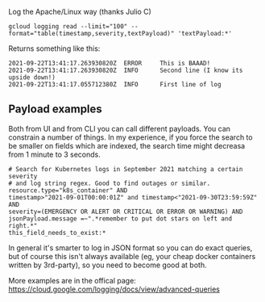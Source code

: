 
Log the Apache/Linux way (thanks Julio C)

    gcloud logging read --limit="100" --format="table(timestamp,severity,textPayload)" 'textPayload:*'

Returns something like this:

    2021-09-22T13:41:17.263930820Z  ERROR     This is BAAAD!
    2021-09-22T13:41:17.263930820Z  INFO      Second line (I know its upside down!)
    2021-09-22T13:41:17.055712380Z  INFO      First line of log


## Payload examples

Both from UI and from CLI you can call different payloads. You can constrain a
number of things. In my experience, if you force the search to be smaller on fields which
are indexed, the search time might decreasa from 1 minute to 3 seconds.

    # Search for Kubernetes logs in September 2021 matching a certain severity
    # and log string regex. Good to find outages or similar.
    resource.type="k8s_container" AND
    timestamp>"2021-09-01T00:00:01Z" and timestamp<"2021-09-30T23:59:59Z" AND
    severity=(EMERGENCY OR ALERT OR CRITICAL OR ERROR OR WARNING) AND
    jsonPayload.message =~".*remember to put dot stars on left and right.*"
    this_field_needs_to_exist:*

In general it's smarter to log in JSON format so you can do exact queries, but
of course this isn't always available (eg, your cheap docker containers written
by 3rd-party), so you need to become good at both.

More examples are in the offical page:
https://cloud.google.com/logging/docs/view/advanced-queries
